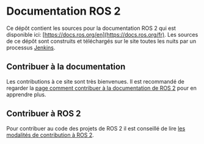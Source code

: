 # Documentation ROS 2 

Ce dépôt contient les sources pour la documentation  ROS 2 qui est disponible ici: [https://docs.ros.org/en](https://docs.ros.org/fr).
Les sources de ce dépôt sont construits et téléchargés sur le site toutes les nuits par un processus [Jenkins](https://build.ros.org/job/doc_ros2doc).

## Contribuer à la documentation

Les contributions à ce site sont très bienvenues.
Il est recommandé de regarder la [page comment contribuer à la documentation de ROS 2](https://docs.ros.org/en/rolling/The-ROS2-Project/Contributing/Contributing-To-ROS-2-Documentation.html) pour en apprendre plus.

## Contribuer à ROS 2

Pour contribuer au code des projets de ROS 2 il est conseillé de lire [les modalités de contribution à ROS 2](https://docs.ros.org/en/rolling/The-ROS2-Project/Contributing.html).
